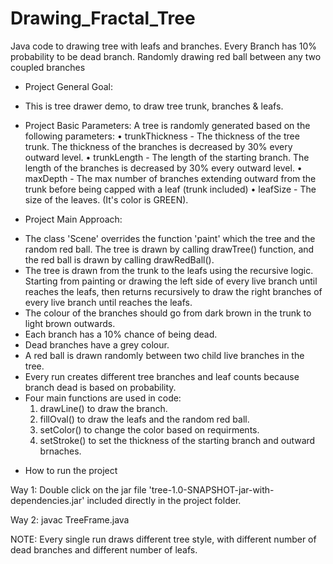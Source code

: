 # Drawing_Fractal_Tree
Java code to drawing tree with leafs and branches. Every Branch has 10% probability to be dead branch. Randomly drawing red ball between any two coupled branches

* Project General Goal:
- This is tree drawer demo, to draw tree trunk, branches & leafs.



* Project Basic Parameters:
A tree is randomly generated based on the following parameters: 
• trunkThickness - The thickness of the tree trunk. The thickness of the branches is decreased by 30% every outward level.
• trunkLength - The length of the starting branch. The length of the branches is decreased by 30% every outward level.
• maxDepth - The max number of branches extending outward from the trunk before being capped with a leaf (trunk included) 
• leafSize - The size of the leaves. (It's color is GREEN).



* Project Main Approach:
- The class 'Scene' overrides the function 'paint' which the tree and the random red ball. The tree is drawn by calling drawTree() function, and the red ball is drawn by calling drawRedBall().
- The tree is drawn from the trunk to the leafs using the recursive logic. Starting from painting or drawing the left side of every live branch until reaches the leafs, then returns recursively to draw the right branches of every live branch until reaches the leafs. 
- The colour of the branches should go from dark brown in the trunk to light brown outwards.
- Each branch has a 10% chance of being dead.
- Dead branches have a grey colour.
- A red ball is drawn randomly between two child live branches in the tree.
- Every run creates different tree branches and leaf counts because branch dead is based on probability.
- Four main functions are used in code:
	1. drawLine() to draw the branch.
	2. fillOval() to draw the leafs and the random red ball. 
	3. setColor() to change the color based on requirments.
	4. setStroke() to set the thickness of the starting branch and outward brnaches.



* How to run the project

Way 1:
Double click on the jar file 'tree-1.0-SNAPSHOT-jar-with-dependencies.jar' included directly in the project folder.

Way 2:
javac TreeFrame.java

NOTE: Every single run draws different tree style, with different number of dead branches and different number of leafs.


